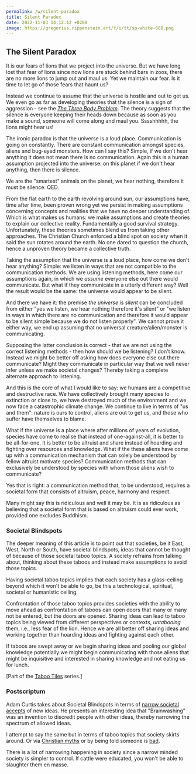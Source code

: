 ```yaml
---
permalink: /w/silent-paradox
title: Silent Paradox
date: 2022-11-03 14:12:12 +0200
image: https://gregorius.rippenstein.art/f/i/tt/sp-white-680.png
---
```


## The Silent Paradox

It is our fears of lions that we project into the universe. But we have long lost that fear of lions since now lions are stuck behind bars in zoos, there are no more lions to jump out and maul us. Yet we maintain our fear. Is it time to let go of those fears that haunt us?

Instead we continue to assume that the universe is hostile and out to get us. We even go as far as developing theories that the silence is a sign of aggression - see the [*The Three Body Problem*](https://en.wikipedia.org/wiki/The_Three-Body_Problem_(novel)). The theory suggests that the silence is everyone keeping their heads down because as soon as you make a sound, someone will come along and maul you. Sssshhhhh, the lions might hear us!

The ironic paradox is that the universe is a loud place. Communication is going on constantly. There are constant communication amongst species, aliens and bug-eyed monsters. How can I say this? Simple, if we don't hear anything it does not mean there is no communication. Again this is a human assumption projected into the universe: on this planet if we don't hear anything, then there is silence.

We are the "smartest" animals on the planet, we hear nothing, therefore it must be silence. QED.

From the flat earth to the earth revolving around sun, our assumptions have, time after time, been proven wrong yet we persist in making assumptions concerning concepts and realities that we have no deeper understanding of. Which is what makes us humans: we make assumptions and create theories to explain our collective reality. Fundamentally a good survival strategy. Unfortunately, these theories sometimes blend us from taking other approaches. The Christian Church enforced a blind spot on society when it said the sun rotates around the earth. No one dared to question the church, hence a unproven theory became a collective truth.

Taking the assumption that the universe is a loud place, how come we don't hear anything? Simple: we listen in ways that are not compatible to the communication methods. We are using listening methods, here come our assumptions again, in which we *assume* everyone else out there would communicate. But what if they communicate in a utterly different way? Well the result would be the same: the universe would appear to be silent.

And there we have it: the premise *the universe is silent* can be concluded from either "yes we listen, we hear nothing therefore it's silent" or "we listen in ways in which there are no communication and therefore it would appear to be silent simple because we do not listen properly". We cannot prove it either way, we end up assuming that no universal creature/alien/monster is communicating.

Supposing the latter conclusion is correct - that we are not using the correct listening methods - then how should we be listening? I don't know. Instead we might be better off asking how does everyone else out there communicate? Might they communicate in particular way that we well never infer unless we make societal changes? Thereby taking a complete alternate approach to listening.

And this is the core of what I would like to say: we humans are a competitive and destructive race. We have collectively brought many species to extinction or close to, we have destroyed much of the environment and we now face a catastrophic climate change. We continue to live in terms of "us and them": nature is ours to control, aliens are out to get us, and those who suffer have themselves to blame.

What if the universe is a place where after millions of years of evolution, species have come to realise that instead of one-against-all, it is better to be all-for-one. It is better to be altruist and share instead of hoarding and fighting over resources and knowledge. What if the these aliens have come up with a communication mechanism that can solely be understood by fellow altruist motivate species? Communication methods that can exclusively be understood by species with whom those aliens wish to communicate?

Yes that is right: a communication method that, to be understood, requires a societal form that consists of altruism, peace, harmony and respect.

Many might say this is ridiculous and well it may be. It is as ridiculous as believing that a societal form that is based on altruism could ever work, provided one excludes Buddhism.

### Societal Blindspots

The deeper meaning of this article is to point out that societies, be it East, West, North or South, have societal blindspots, ideas that cannot be thought of because of those societal taboo topics. A society refrains from talking about, thinking about these taboos and instead make assumptions to avoid those topics.

Having societal taboo topics implies that each society has a glass-ceiling beyond which it won't be able to go, be this a technological, spiritual, societal or humanistic ceiling.

Confrontation of those taboo topics provides societies with the ability to move ahead as confrontation of taboos can open doors that many or many not be entered, but the doors are opened. Sharing ideas can lead to taboo topics being viewed from different perspectives or contexts, *untabooing* them, i.e., less fear of the lion. Hence we are all better off sharing ideas and working together than hoarding ideas and fighting against each other.

If taboos are swept away or we begin sharing ideas and pooling our global knowledge potentially we might begin communicating with those aliens that might be inquisitive and interested in sharing knowledge and not eating us for lunch.

\[Part of the [Taboo Tiles](https://upo.sh/tt) series.\]

### Postscriptum

Adam Curtis takes about Societal Blindspots in terms of [narrow societal accepts](https://www.youtube.com/watch?v=lp2vGAD-BGw) of new ideas. He presents an interesting idea that "Brainwashing" was an invention to discredit people with other ideas, thereby narrowing the spectrum of allowed ideas.

I attempt to say the same but in terms of taboo topics that society skirts around. Or via [Christian myths](https://millieons.org/a/reincarnation-v-resurrection) or by being told someone is [bad](https://millieons.org/w/blabla-is-bad).

There is a lot of narrowing happening in society since a narrow minded society is simpler to control. If cattle were educated, you won't be able to slaughter them en masse.
